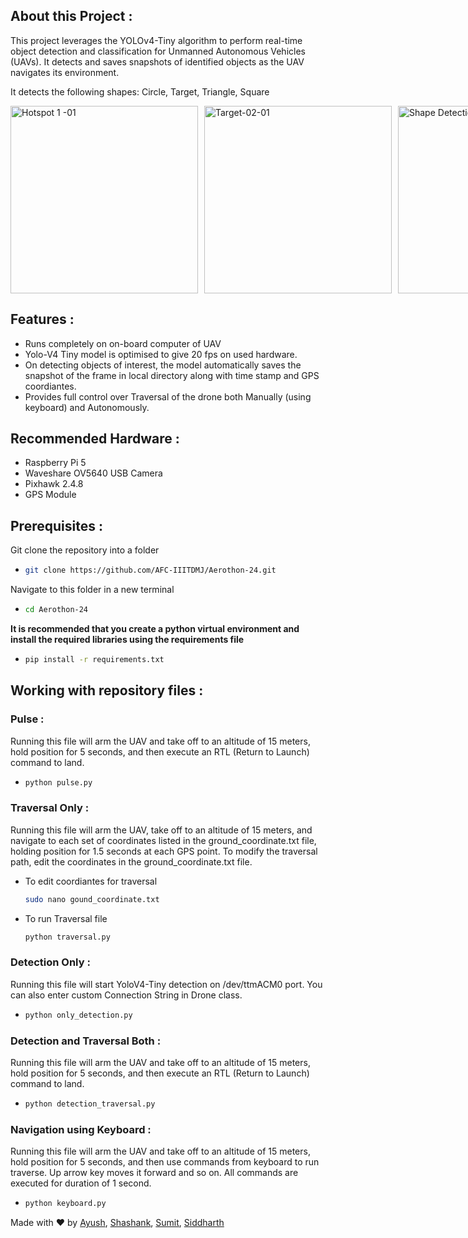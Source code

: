 ## About this Project :
This project leverages the YOLOv4-Tiny algorithm to perform real-time object detection and 
classification for Unmanned Autonomous Vehicles (UAVs). It detects and saves snapshots of identified objects as the UAV navigates its environment.

It detects the following shapes:
Circle, Target, Triangle, Square
   
<div style="display: flex; gap: 10px;">
    <img src="https://github.com/user-attachments/assets/85ac43da-ea59-4664-a8b5-caafce8e582a" width="300" height="300" alt="Hotspot 1 -01"/>
    <img src="https://github.com/user-attachments/assets/4d24b317-bdb7-4923-97bd-ef2647719b62" width="300" height="300" alt="Target-02-01"/>
    <img src="https://github.com/user-attachments/assets/a5d0c854-4ad9-4a4c-a5bc-b874d5da1604" width="300" height="300" alt="Shape Detection-02-01"/>
</div>

## Features :
* Runs completely on on-board computer of UAV
* Yolo-V4 Tiny model is optimised to give 20 fps on used hardware.
* On detecting objects of interest, the model automatically saves the snapshot of the frame in local directory along with time stamp and GPS coordiantes.
* Provides full control over Traversal of the drone both Manually (using keyboard) and Autonomously.

## Recommended Hardware :
* Raspberry Pi 5
* Waveshare OV5640 USB Camera
* Pixhawk 2.4.8
* GPS Module

## Prerequisites :
Git clone the repository into a folder
* ```sh
  git clone https://github.com/AFC-IIITDMJ/Aerothon-24.git
  ```
  
Navigate to this folder in a new terminal
* ```sh
  cd Aerothon-24
  ```
  
**It is recommended that you create a python virtual environment and install the required libraries using the requirements file**
* ```sh
  pip install -r requirements.txt
  ```

## Working with repository files :
### Pulse :
Running this file will arm the UAV and take off to an altitude of 15 meters, hold position for 5 seconds, and then execute an RTL (Return to Launch) command to land.
* ```sh
  python pulse.py
  ```

### Traversal Only :
Running this file will arm the UAV, take off to an altitude of 15 meters, and navigate to each set of coordinates listed in the ground_coordinate.txt file, holding position for 1.5 seconds at each GPS point. To modify the traversal path, edit the coordinates in the ground_coordinate.txt file.
* To edit coordiantes for traversal
  
  ```sh
  sudo nano gound_coordinate.txt
  ```
* To run Traversal file
  
  ```sh
  python traversal.py
  ```

### Detection Only :
Running this file will start YoloV4-Tiny detection on /dev/ttmACM0 port. You can also enter custom Connection String in Drone class.
* ```sh
  python only_detection.py
  ```

### Detection and Traversal Both :
Running this file will arm the UAV and take off to an altitude of 15 meters, hold position for 5 seconds, and then execute an RTL (Return to Launch) command to land.
* ```sh
  python detection_traversal.py
  ```

### Navigation using Keyboard :
Running this file will arm the UAV and take off to an altitude of 15 meters, hold position for 5 seconds, and then use commands from keyboard to run traverse.
Up arrow key moves it forward and so on. All commands are executed for duration of 1 second.
* ```sh
  python keyboard.py
  ```

Made with ❤️ by [Ayush](https://github.com/ayushsaksena30), [Shashank](), [Sumit](), [Siddharth]()
